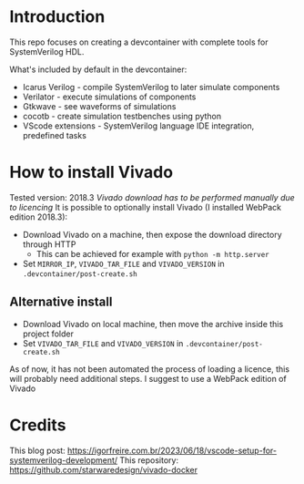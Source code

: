 # Introduction
This repo focuses on creating a devcontainer with complete tools for SystemVerilog HDL.

What's included by default in the devcontainer:
- Icarus Verilog - compile SystemVerilog to later simulate components
- Verilator - execute simulations of components
- Gtkwave - see waveforms of simulations
- cocotb - create simulation testbenches using python
- VScode extensions - SystemVerilog language IDE integration, predefined tasks

# How to install Vivado
Tested version: 2018.3
*Vivado download has to be performed manually due to licencing*
It is possible to optionally install Vivado (I installed WebPack edition 2018.3):
- Download Vivado on a machine, then expose the download directory through HTTP
  - This can be achieved for example with `python -m http.server`
- Set `MIRROR_IP`, `VIVADO_TAR_FILE` and `VIVADO_VERSION` in `.devcontainer/post-create.sh`

## Alternative install
- Download Vivado on local machine, then move the archive inside this project folder
- Set `VIVADO_TAR_FILE` and `VIVADO_VERSION` in `.devcontainer/post-create.sh`

As of now, it has not been automated the process of loading a licence, this will probably need additional steps.
I suggest to use a WebPack edition of Vivado

# Credits
This blog post: https://igorfreire.com.br/2023/06/18/vscode-setup-for-systemverilog-development/
This repository: https://github.com/starwaredesign/vivado-docker